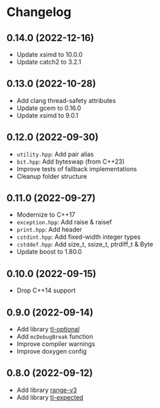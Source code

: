 # Changelog

## 0.14.0 (2022-12-16)

- Update xsimd to 10.0.0
- Update catch2 to 3.2.1

## 0.13.0 (2022-10-28)

- Add clang thread-safety attributes
- Update gcem to 0.16.0
- Update xsimd to 9.0.1

## 0.12.0 (2022-09-30)

- `utility.hpp`: Add pair alias
- `bit.hpp`: Add byteswap (from C++23)
- Improve tests of fallback implementations
- Cleanup folder structure

## 0.11.0 (2022-09-27)

- Modernize to C++17
- `exception.hpp`: Add raise & raisef
- `print.hpp`: Add header
- `cstdint.hpp`: Add fixed-width integer types
- `cstddef.hpp`: Add size_t, ssize_t, ptrdiff_t & Byte
- Update boost to 1.80.0

## 0.10.0 (2022-09-15)

- Drop C++14 support

## 0.9.0 (2022-09-14)

- Add library [tl-optional](https://github.com/TartanLlama/optional)
- Add `mcDebugBreak` function
- Improve compiler warnings
- Improve doxygen config

## 0.8.0 (2022-09-12)

- Add library [range-v3](https://github.com/ericniebler/range-v3)
- Add library [tl-expected](https://github.com/TartanLlama/expected)
